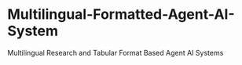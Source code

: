 # Multilingual-Formatted-Agent-AI-System
Multilingual Research and Tabular Format Based Agent AI Systems
